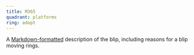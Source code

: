 ```yaml
---
title: M365
quadrant: platforms
ring: adopt
---
```


A [Markdown-formatted](https://www.markdownguide.org/) description
of the blip, including reasons for a blip moving rings.
